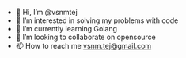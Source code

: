 - 👋 Hi, I’m @vsnmtej
- 👀 I’m interested in solving my problems with code
- 🌱 I’m currently learning Golang
- 💞️ I’m looking to collaborate on opensource 
- 📫 How to reach me vsnm.tej@gmail.com

<!---
vsnmtej/vsnmtej is a ✨ special ✨ repository because its `README.md` (this file) appears on your GitHub profile.
You can click the Preview link to take a look at your changes.
--->
